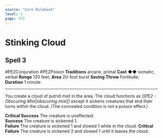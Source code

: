 ```yaml
---
source: "Core Rulebook"
level: 3
page: 373
---
```


# Stinking Cloud
## Spell 3
#PE2Conjuration #PE2Poison 
**Traditions** arcane, primal
**Cast** ◆◆ somatic, verbal
**Range** 120 feet; **Area** 20-foot burst
**Saving Throw** Fortitude; **Duration** 1 minute

-----
You create a cloud of putrid mist in the area. The cloud functions as *[[PE2 - Obscuring Mist|obscuring mist]]* except it sickens creatures that end their turns within the cloud. (The concealed condition is not a poison effect.)  

**Critical Success** The creature is unaffected.  
**Success** The creature is sickened 1.  
**Failure** The creature is sickened 1 and slowed 1 while in the cloud. 
**Critical Failure** The creature is sickened 2 and slowed 1 until it leaves the cloud.